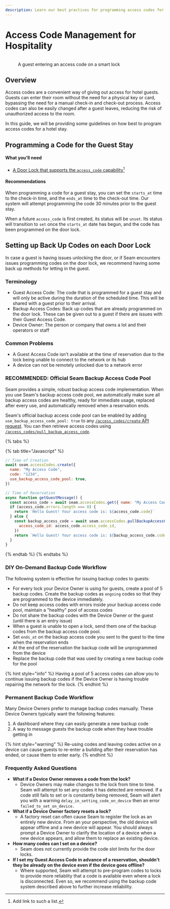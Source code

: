```yaml
---
description: Learn our best practices for programming access codes for a hotel guest
---
```


# Access Code Management for Hospitality

<figure><img src="../.gitbook/assets/yale-smart-door-lock-system-500x500 (1).webp" alt=""><figcaption><p>A guest entering an access code on a smart lock</p></figcaption></figure>

## Overview

Access codes are a convenient way of giving out access for hotel guests. Guests can enter their room without the need for a physical key or card, bypassing the need for a manual check-in and check-out process. Access codes can also be easily changed after a guest leaves, reducing the risk of unauthorized access to the room.

In this guide, we will be providing some guidelines on how best to program access codes for a hotel stay.

## Programming a Code for the Guest Stay

#### What you'll need

- [A Door Lock that supports the `access_code` capability](#user-content-fn-1)[^1]

#### Recommendations

When programming a code for a guest stay, you can set the `starts_at` time to the check-in time, and the `ends_at` time to the check-out time. Our system will attempt programming the code 30 minutes prior to the guest stay.

When a future `access_code` is first created, its status will be `unset`. Its status will transition to `set` once the `starts_at` date has begun, and the code has been programmed on the door lock.

## Setting up Back Up Codes on each Door Lock

In case a guest is having issues unlocking the door, or if Seam encounters issues programming codes on the door lock, we recommend having some back up methods for letting in the guest.

### Terminology

- Guest Access Code: The code that is programmed for a guest stay and will only be active during the duration of the scheduled time. This will be shared with a guest prior to their arrival.
- Backup Access Codes: Back up codes that are already programmed on the door lock. These can be given out to a guest if there are issues with their Guest Access Code.
- Device Owner: The person or company that owns a lot and their operators or staff

### Common Problems

- A Guest Access Code isn't available at the time of reservation due to the lock being unable to connect to the network or its hub
- A device can not be remotely unlocked due to a network error

### RECOMMENDED: Official Seam Backup Access Code Pool

Seam provides a simple, robust backup access code implementation. When you use
Seam's backup access code pool, we automatically make sure all backup access codes
are healthy, ready for immediate usage, replaced after every use, and automatically
removed when a reservation ends.

Seam's official backup access code pool can be enabled by adding `use_backup_access_code_pool: true` to any [`/access_codes/create` API request](https://docs.seam.co/latest/api-clients/access_codes/create). You can then retrieve access codes using [`/access_codes/pull_backup_access_code`](https://docs.seam.co/latest/api-clients/access_codes/pull_backup_access_code).

{% tabs %}

{% tab title="Javascript" %}

```javascript
// Time of Creation
await seam.accessCodes.create({
  name: "My Access Code",
  code: "1234",
  use_backup_access_code_pool: true,
})

// Time of Reservation
async function getGuestMessage() {
  const access_code = await seam.accessCodes.get({ name: "My Access Code" })
  if (access_code.errors.length === 0) {
    return `Hello Guest! Your access code is: ${access_code.code}`
  } else {
    const backup_access_code = await seam.accessCodes.pullBackupAccessCode({
      access_code_id: access_code.access_code_id,
    })
    return `Hello Guest! Your access code is: ${backup_access_code.code}`
  }
}
```

{% endtab %}
{% endtabs %}

### DIY On-Demand Backup Code Workflow

The following system is effective for issuing backup codes to guests:

- For every lock your Device Owner is using for guests, create a pool of 5 backup codes. Create the backup codes as `ongoing` codes so that they are programmed to the device immediately.
- Do not keep access codes with errors inside your backup access code pool, maintain a "healthy" pool of access codes
- Do not share the backup codes with the Device Owner or the guest (until there is an entry issue)
- When a guest is unable to open a lock, send them one of the backup codes from the backup access code pool.
- Set `ends_at` on the backup access code you sent to the guest to the time when the reservation ends
- At the end of the reservation the backup code will be unprogrammed from the device
- Replace the backup code that was used by creating a new backup code for the pool

{% hint style="info" %}
Having a pool of 5 access codes can allow you to continue issuing backup codes if the Device Owner is having trouble repairing the network for the lock.
{% endhint %}

### Permanent Backup Code Workflow

Many Device Owners prefer to manage backup codes manually. These Device Owners typically want the following features:

1. A dashboard where they can easily generate a new backup code
2. A way to message guests the backup code when they have trouble getting in

{% hint style="warning" %}
Re-using codes and leaving codes active on a device can cause guests to re-enter a building after their reservation has ended, or cause them to enter early.
{% endhint %}

### Frequently Asked Questions

- **What if a Device Owner removes a code from the lock?**
  - Device Owners may make changes to the lock from time to time. Seam will attempt to set any codes it has detected are removed. If a code still fails to set or is constantly being removed, Seam will alert you with a warning `delay_in_setting_code_on_device` then an error `failed_to_set_on_device.`
- **What if a Device Owner factory resets a lock?**
  - A factory reset can often cause Seam to register the lock as an entirely new device. From an your perspective, the old device will appear offline and a new device will appear. You should always prompt a Device Owner to clarify the location of a device when a new device appears, and allow them to replace an existing device.
- **How many codes can I set on a device?**
  - Seam does not currently provide the code slot limits for the door locks.
- **If I set my Guest Access Code in advance of a reservation, shouldn't they be already on the device even if the device goes offline?**
  - Where supported, Seam will attempt to pre-program codes to locks to provide more reliablity that a code is available even where a lock is disconnected. Even so, we recommend using the backup code system described above to further increase reliability.

[^1]: Add link to such a list.
